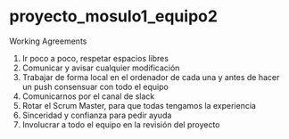 # proyecto_mosulo1_equipo2

Working Agreements

1. Ir poco a poco, respetar espacios libres
2. Comunicar y avisar cualquier modificación
3. Trabajar de forma local en el ordenador de cada una y antes de hacer un push consensuar con todo el equipo
4. Comunicarnos por el canal de slack
5. Rotar el Scrum Master, para que todas tengamos la experiencia
6. Sinceridad y confianza para pedir ayuda
7. Involucrar a todo el equipo en la revisión del proyecto